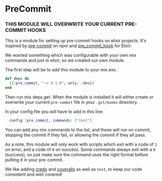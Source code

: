 # PreCommit

### THIS MODULE WILL OVERWRITE YOUR CURRENT PRE-COMMIT HOOKS

This is a module for setting up pre-commit hooks on elixir projects. It's
inspired by [pre-commit](https://www.npmjs.com/package/pre-commit) on npm
and [pre_commit_hook](https://hex.pm/packages/pre_commit_hook) for Elixir.


We wanted something which was configurable with your own mix commands and
just in elixir, so we created our own module.

The first step will be to add this module to your mix.exs.
```elixir
def deps do
  [{:pre_commit, "~> 0.1.0", only: :dev}]
end
```
Then run mix deps.get. When the module is installed it will either create or overwrite your current `pre-commit` file in your `.git/hooks` directory.

In your config file you will have to add in this line:
```elixir
  config :pre_commit, commands: ["test"]
```
You can add any mix commands to the list, and these will run on commit,
stopping the commit if they fail, or allowing the commit if they all pass.

As a note, this module will only work with scripts which exit with a code of
`1` on error, and a code of `0` on success. Some commands always exit with a
`0` (success), so just make sure the command uses the right format before
putting it in your pre-commit.

We like adding [credo](https://github.com/rrrene/credo) and
[coveralls](https://github.com/parroty/excoveralls) as well as `test`, to
keep our code consistent and well covered!
